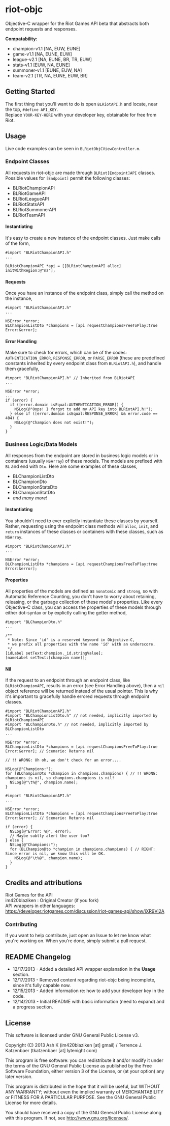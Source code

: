 riot-objc
=========
Objective-C wrapper for the Riot Games API beta that abstracts both endpoint requests and responses.  

**Compatability:**  
 * champion-v1.1 [NA, EUW, EUNE]
 * game-v1.1 [NA, EUNE, EUW]
 * league-v2.1 [NA, EUNE, BR, TR, EUW]
 * stats-v1.1 [EUW, NA, EUNE]
 * summoner-v1.1 [EUNE, EUW, NA]
 * team-v2.1 [TR, NA, EUNE, EUW, BR]

Getting Started
---------------
The first thing that you'll want to do is open `BLRiotAPI.h` and locate, near the top, `#define API_KEY`.  
Replace `YOUR-KEY-HERE` with your developer key, obtainable for free from Riot.  

Usage
-----
Live code examples can be seen in `BLRiotObjCViewController.m`.

### Endpoint Classes
All requests in riot-objc are made through `BLRiot[Endpoint]API` classes. Possible values for `[Endpoint]` permit the following classes:

 * BLRiotChampionAPI
 * BLRiotGameAPI
 * BLRiotLeagueAPI
 * BLRiotStatsAPI
 * BLRiotSummonerAPI
 * BLRiotTeamAPI

#### Instantiating
It's easy to create a new instance of the endpoint classes. Just make calls of the form,
```objc
#import "BLRiotChampionAPI.h"
...

BLRiotChampionAPI *api = [[BLRiotChampionAPI alloc] initWithRegion:@"na"];
```

#### Requests
Once you have an instance of the endpoint class, simply call the method on the instance,
```objc
#import "BLRiotChampionAPI.h"
...

NSError *error;
BLChampionListDto *champions = [api requestChampionsFreeToPlay:true Error:&error];
```

#### Error Handling
Make sure to check for errors, which can be of the codes: `AUTHENTICATION_ERROR`, `RESPONSE_ERROR`, or `PARSE_ERROR` (these are predefined constants inherited by every endpoint class from `BLRiotAPI.h`), and handle them gracefully,
```objc
#import "BLRiotChampionAPI.h" // Inherited from BLRiotAPI
...

NSError *error;
...
if (error) {
  if ([error.domain isEqual:AUTHENTICATION_ERROR]) {
    NSLog(@"Oops! I forgot to add my API key into BLRiotAPI.h!");
  } else if ([error.domain isEqual:RESPONSE_ERROR] && error.code == 404) {
    NSLog(@"Champion does not exist!");
  }
}
```

### Business Logic/Data Models
All responses from the endpoint are stored in business logic models or in containers (usually `NSArray`) of these models. The models are prefixed with `BL` and end with `Dto`. Here are some examples of these classes,

 * BLChampionListDto
 * BLChampionDto
 * BLChampionStatsDto
 * BLChampionStatDto
 * *and many more!*

#### Instantiating
You shouldn't need to ever explictly instantiate these classes by yourself. Rather, requesting using the endpoint class methods will `alloc`, `init`, and `return` instances of these classes or containers with these classes, such as `NSArray`.

```objc
#import "BLRiotChampionAPI.h"
...

NSError *error;
BLChampionListDto *champions = [api requestChampionsFreeToPlay:true Error:&error];
```

#### Properties
All properties of the models are defined as `nonatomic` and `strong`, so with Automatic Reference Counting, you don't have to worry about retaining, releasing, or the garbage collection of these model's properties. Like every Objective-C class, you can access the properties of these models through either dot-syntax or by explictly calling the getter method,

```objc
#import "BLChampionDto.h"
...

/**
 * Note: Since 'id' is a reserved keyword in Objective-C,
 * we prefix all properties with the name 'id' with an underscore.
 */
[idLabel setText:champion._id.stringValue];
[nameLabel setText:[champion name]];
```

#### Nil
If the request to an endpoint through an endpoint class, like `BLRiotChampionAPI`, results in an error (see Error Handling above), then a `nil` object reference will be returned instead of the usual pointer. This is why it's important to gracefully handle errored requests through endpoint classes.

```objc
#import "BLRiotChampionAPI.h"
#import "BLChampionListDto.h" // not needed, implicitly imported by BLRiotChampionAPI
#import "BLChampionDto.h" // not needed, implicitly imported by BLChampionListDto
...

NSError *error;
BLChampionListDto *champions = [api requestChampionsFreeToPlay:true Error:&error]; // Scenario: Returns nil

// !! WRONG: Uh oh, we don't check for an error....

NSLog(@"Champions:");
for (BLChampionDto *champion in champions.champions) { // !! WRONG: champions is nil, so champions.champions is nil!
  NSLog(@"\t%@", champion.name);
}
```

```objc
#import "BLRiotChampionAPI.h"
...

NSError *error;
BLChampionListDto *champions = [api requestChampionsFreeToPlay:true Error:&error]; // Scenario: Returns nil

if (error) {
  NSLog(@"Error: %@", error);
  // Maybe subtly alert the user too?
} else {
  NSLog(@"Champions:");
  for (BLChampionDto *champion in champions.champions) { // RIGHT: Since error is nil, we know this will be OK.
    NSLog(@"\t%@", champion.name);
  }
}
```

Credits and attributions
----------------------
Riot Games for the API  
im420blaziken : Original Creator (if you fork)  
API wrappers in other languages: https://developer.riotgames.com/discussion/riot-games-api/show/iXR9Vl2A  

### Contributing
If you want to help contribute, just open an Issue to let me know what you're working on. When you're done, simply submit a pull request.

README Changelog
----------------
 * 12/17/2013 - Added a detailed API wrapper explanation in the **Usage** section.
 * 12/17/2013 - Removed content regarding riot-objc being incomplete, since it's fully capable now.
 * 12/15/2013 - Added information re: how to add your developer key in the code.
 * 12/14/2013 - Initial README with basic information (need to expand) and a progress section.

License
-------
This software is licensed under GNU General Public License v3.

Copyright (C) 2013 Ash K (im420blaziken [at] gmail) / Terrence J. Katzenbaer (tkatzenbaer [at] lytenight com)

This program is free software: you can redistribute it and/or modify
it under the terms of the GNU General Public License as published by
the Free Software Foundation, either version 3 of the License, or
(at your option) any later version.

This program is distributed in the hope that it will be useful,
but WITHOUT ANY WARRANTY; without even the implied warranty of
MERCHANTABILITY or FITNESS FOR A PARTICULAR PURPOSE. See the
GNU General Public License for more details.

You should have received a copy of the GNU General Public License
along with this program. If not, see http://www.gnu.org/licenses/.
